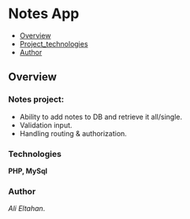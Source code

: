 # Notes App

- [Overview](#Overview)
- [Project_technologies](#Technologies)
- [Author](#Author)

## Overview

### Notes project:

- Ability to add notes to DB and retrieve it all/single.
- Validation input.
- Handling routing & authorization.

### Technologies

**PHP, MySql**

### Author

_Ali Eltahan_.
